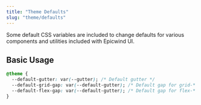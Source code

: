```yaml
---
title: "Theme Defaults"
slug: "theme/defaults"
---
```


Some default CSS variables are included to change defaults for various components and utilities included with Epicwind UI.

## Basic Usage

<!-- prettier-ignore -->
```css
@theme {
  --default-gutter: var(--gutter); /* Default gutter */
  --default-grid-gap: var(--default-gutter); /* Default gap for grid-* classes */
  --default-flex-gap: var(--default-gutter); /* Default gap for flex-* classes */
}
```
